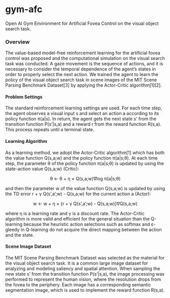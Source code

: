 # gym-afc

Open AI Gym Environment for Artificial Fovea Control on the visual object search task.

### Overview

The value-based model-free reinforcement learning for the artificial fovea control was
proposed and the computational simulation on the visual search task was conducted. A gaze
movement is the sequence of actions, and it is necessary to consider the temporal dependence of
the agent’s states in order to properly select the next action. We trained the agent to learn the
policy of the visual object search task in scene images of the MIT Scene Parsing Benchmark
Dataset[3] by applying the Actor-Critic algorithm[1][2].

#### Problem Settings

The standard reinforcement learning settings are used. For each time step, the agent observes
a visual input s and select an action a according to its policy function π(a|s). In return, the agent
gets the next state s’ from the transition function P(s’|s,a) and a reward r from the reward
function R(s,a). This process repeats until a terminal state.

#### Learning Algorithm
As a learning method, we adopt the Actor-Critic algorithm[1] which has both the value
function Q(s,a;w) and the policy function π(a|s;θ). At each time step, the parameter θ of the
policy function π(a|s;θ) is updated by using the state-action value Q(s,a;w) (Critic):

<p align="center">
θ ← θ + η × Q(s,a;w)∇log π(a|s;θ)
</p>

and then the parameter w of the value function Q(s,a;w) is updated by using the TD error r + γ
Q(s’,a’;w) - Q(s,a;w) for the current action a (Actor):

<p align="center">
w ← w + η × {r + γ Q(s’,a’;w) - Q(s,a;w)}∇Q(s,a;w)
</p>

where η is a learning rate and γ is a discount rate. The Actor-Critic algorithm is more valid and
efficient for the general situation than the Q-learning because the heuristic action selections
such as softmax and ε-gleedy in Q-learning do not acquire the direct mapping between the
action and the state.

#### Scene Image Dataset

The MIT Scene Parsing Benchmark Dataset was selected as the material for the visual object
search task. It is a common large image dataset for analyzing and modeling saliency and spatial
attention. When sampling the new state s’ from the transition function P(s’|s,a), the image
processing was performed to represent the human vision, where the resolution drops from the
fovea to the periphery. Each image has a corresponding semantic segmentation image, which is
used to implement the reward function R(s,a).

```
```
